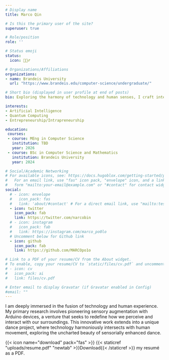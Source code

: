 ```yaml
---
# Display name
title: Marco Qin

# Is this the primary user of the site?
superuser: true

# Role/position
role: ''

# Status emoji
status:
  icon: 👷🏻‍♂️

# Organizations/Affiliations
organizations:
- name: Brandeis University
  url: "https://www.brandeis.edu/computer-science/undergraduate/"

# Short bio (displayed in user profile at end of posts)
bio: Exploring the harmony of technology and human senses, I craft interfaces in sensory augmentation, seeking to deepen our connection with the world and ourselves.

interests:
- Artificial Intelligence
- Quantum Computing
- Entrepreneurship/Intrapreneurship

education:
 courses:
 - course: MEng in Computer Science
   institution: TBD
   year: 2026
 - course: BSc in Computer Science and Mathematics
   institution: Brandeis University
   year: 2024

# Social/Academic Networking
# For available icons, see: https://docs.hugoblox.com/getting-started/page-builder/#icons
#   For an email link, use "fas" icon pack, "envelope" icon, and a link in the
#   form "mailto:your-email@example.com" or "#contact" for contact widget.
social:
  # - icon: envelope
  #   icon_pack: fas
  #   link: 'about/#contact' # For a direct email link, use "mailto:test@example.org".
  - icon: twitter
    icon_pack: fab
    link: https://twitter.com/narcobin
  # - icon: instagram
  #   icon_pack: fab
  #   link: https://instagram.com/marco_po0lo
  # Uncomment below for Github link
  - icon: github
    icon_pack: fab
    link: https://github.com/MARCOpo1o

# Link to a PDF of your resume/CV from the About widget.
# To enable, copy your resume/CV to `static/files/cv.pdf` and uncomment the lines below.
# - icon: cv
#   icon_pack: ai
#   link: files/cv.pdf

# Enter email to display Gravatar (if Gravatar enabled in Config)
#email: ""
---
```


I am deeply immersed in the fusion of technology and human experience. My primary research involves pioneering sensory augmentation with Arduino devices, a venture that seeks to redefine how we perceive and interact with our surroundings. This innovative work extends into a unique dance project, where technology harmoniously intersects with human movement, exploring the uncharted beauty of sensorially enhanced dance. 

{{< icon name="download" pack="fas" >}} {{< staticref "uploads/resume.pdf" "newtab" >}}Download{{< /staticref >}} my resumé as a PDF.
